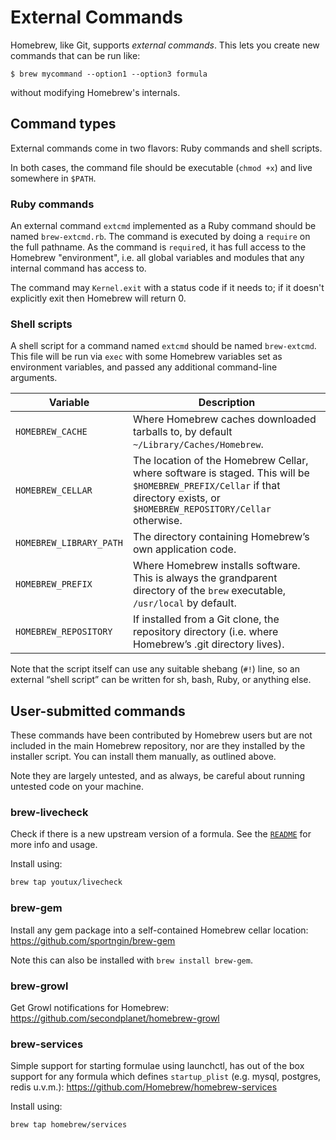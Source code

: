 # External Commands

Homebrew, like Git, supports *external commands*. This lets you create new commands that can be run like:

```shell
$ brew mycommand --option1 --option3 formula
```

without modifying Homebrew's internals.

## Command types
External commands come in two flavors: Ruby commands and shell scripts.

In both cases, the command file should be executable (`chmod +x`) and live somewhere in `$PATH`.

### Ruby commands
An external command `extcmd` implemented as a Ruby command should be named `brew-extcmd.rb`. The command is executed by doing a `require` on the full pathname. As the command is `require`d, it has full access to the Homebrew "environment", i.e. all global variables and modules that any internal command has access to.

The command may `Kernel.exit` with a status code if it needs to; if it doesn't explicitly exit then Homebrew will return 0.

### Shell scripts
A shell script for a command named `extcmd` should be named `brew-extcmd`. This file will be run via `exec` with some Homebrew variables set as environment variables, and passed any additional command-line arguments.

| Variable               | Description                                                                                                                                                                 |
|------------------------|-----------------------------------------------------------------------------------------------------------------------------------------------------------------------------|
| `HOMEBREW_CACHE`       | Where Homebrew caches downloaded tarballs to, by default `~/Library/Caches/Homebrew`.                                                                                       |
| `HOMEBREW_CELLAR`      | The location of the Homebrew Cellar, where software is staged. This will be `$HOMEBREW_PREFIX/Cellar` if that directory exists, or `$HOMEBREW_REPOSITORY/Cellar` otherwise. |
| `HOMEBREW_LIBRARY_PATH`| The directory containing Homebrew’s own application code.                                                                                                                   |
| `HOMEBREW_PREFIX`      | Where Homebrew installs software. This is always the grandparent directory of the `brew` executable, `/usr/local` by default.                                               |
| `HOMEBREW_REPOSITORY`  | If installed from a Git clone, the repository directory (i.e. where Homebrew’s .git directory lives).                                                                       |

Note that the script itself can use any suitable shebang (`#!`) line, so an external “shell script” can be written for sh, bash, Ruby, or anything else.

## User-submitted commands
These commands have been contributed by Homebrew users but are not included in the main Homebrew repository, nor are they installed by the installer script. You can install them manually, as outlined above.

Note they are largely untested, and as always, be careful about running untested code on your machine.

### brew-livecheck
Check if there is a new upstream version of a formula.
See the [`README`](https://github.com/youtux/homebrew-livecheck/blob/master/README.md) for more info and usage.

Install using:
```sh
brew tap youtux/livecheck
```

### brew-gem
Install any gem package into a self-contained Homebrew cellar location: <https://github.com/sportngin/brew-gem>

Note this can also be installed with `brew install brew-gem`.

### brew-growl
Get Growl notifications for Homebrew: <https://github.com/secondplanet/homebrew-growl>

### brew-services
Simple support for starting formulae using launchctl, has out of the box support for any formula which defines `startup_plist` (e.g. mysql, postgres, redis u.v.m.): <https://github.com/Homebrew/homebrew-services>

Install using:
```sh
brew tap homebrew/services
```
